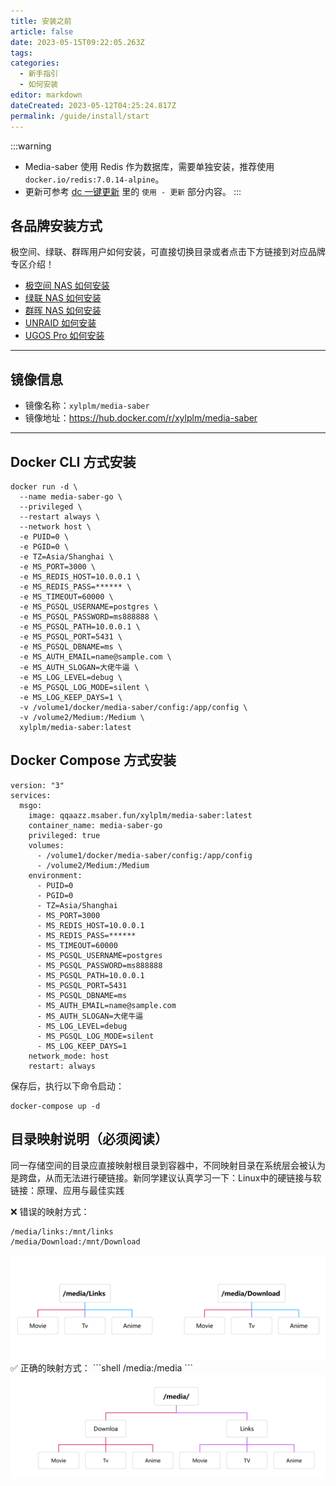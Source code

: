 ```yaml
---
title: 安装之前
article: false
date: 2023-05-15T09:22:05.263Z
tags:
categories: 
  - 新手指引
  - 如何安装
editor: markdown
dateCreated: 2023-05-12T04:25:24.817Z
permalink: /guide/install/start
---
```


:::warning
- Media-saber 使用 Redis 作为数据库，需要单独安装，推荐使用 `docker.io/redis:7.0.14-alpine`。
- 更新可参考 [dc 一键更新](/guide/update_version/dc/) 里的 `使用 - 更新` 部分内容。
:::

## 各品牌安装方式

极空间、绿联、群晖用户如何安装，可直接切换目录或者点击下方链接到对应品牌专区介绍！

- [极空间 NAS 如何安装](/guide/install/zspase/)
- [绿联 NAS 如何安装](/guide/install/ugreen/)
- [群晖 NAS 如何安装](/guide/install/synology/)
- [UNRAID 如何安装](/guide/install/unraid/)
- [UGOS Pro 如何安装](/guide/install/ugospro/)

---

## 镜像信息

- 镜像名称：`xylplm/media-saber`
- 镜像地址：<https://hub.docker.com/r/xylplm/media-saber>

---

## Docker CLI 方式安装

```shell
docker run -d \
  --name media-saber-go \
  --privileged \
  --restart always \
  --network host \
  -e PUID=0 \
  -e PGID=0 \
  -e TZ=Asia/Shanghai \
  -e MS_PORT=3000 \
  -e MS_REDIS_HOST=10.0.0.1 \
  -e MS_REDIS_PASS=****** \
  -e MS_TIMEOUT=60000 \
  -e MS_PGSQL_USERNAME=postgres \
  -e MS_PGSQL_PASSWORD=ms888888 \
  -e MS_PGSQL_PATH=10.0.0.1 \
  -e MS_PGSQL_PORT=5431 \
  -e MS_PGSQL_DBNAME=ms \
  -e MS_AUTH_EMAIL=name@sample.com \
  -e MS_AUTH_SLOGAN=大佬牛逼 \
  -e MS_LOG_LEVEL=debug \
  -e MS_PGSQL_LOG_MODE=silent \
  -e MS_LOG_KEEP_DAYS=1 \
  -v /volume1/docker/media-saber/config:/app/config \
  -v /volume2/Medium:/Medium \
  xylplm/media-saber:latest
```
## Docker Compose 方式安装

```shell
version: "3"
services:
  msgo:
    image: qqaazz.msaber.fun/xylplm/media-saber:latest
    container_name: media-saber-go
    privileged: true
    volumes:
      - /volume1/docker/media-saber/config:/app/config
      - /volume2/Medium:/Medium
    environment:
      - PUID=0
      - PGID=0
      - TZ=Asia/Shanghai
      - MS_PORT=3000
      - MS_REDIS_HOST=10.0.0.1
      - MS_REDIS_PASS=******
      - MS_TIMEOUT=60000
      - MS_PGSQL_USERNAME=postgres
      - MS_PGSQL_PASSWORD=ms888888
      - MS_PGSQL_PATH=10.0.0.1
      - MS_PGSQL_PORT=5431
      - MS_PGSQL_DBNAME=ms
      - MS_AUTH_EMAIL=name@sample.com
      - MS_AUTH_SLOGAN=大佬牛逼
      - MS_LOG_LEVEL=debug
      - MS_PGSQL_LOG_MODE=silent
      - MS_LOG_KEEP_DAYS=1
    network_mode: host
    restart: always
```
保存后，执行以下命令启动：
```shell
docker-compose up -d
```
## 目录映射说明（必须阅读）

同一存储空间的目录应直接映射根目录到容器中，不同映射目录在系统层会被认为是跨盘，从而无法进行硬链接。新同学建议认真学习一下：Linux中的硬链接与软链接：原理、应用与最佳实践

❌ 错误的映射方式：
```shell
/media/links:/mnt/links
/media/Download:/mnt/Download
```
<div align="center"><img src="./images/azzq/volume1.png" width="800"/></div>
✅ 正确的映射方式：
```shell
/media:/media
```
<div align="center"><img src="./images/azzq/volume2.png" width="800"/></div>